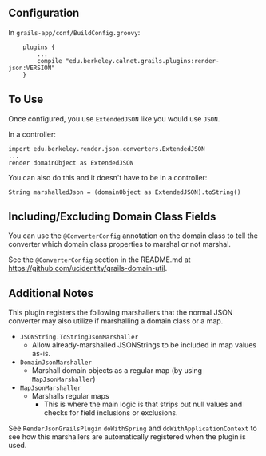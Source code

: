 ## Configuration

In `grails-app/conf/BuildConfig.groovy`:
```
    plugins {
        ...
        compile "edu.berkeley.calnet.grails.plugins:render-json:VERSION"
    }
```

## To Use

Once configured, you use `ExtendedJSON` like you would use `JSON`.

In a controller:
```
import edu.berkeley.render.json.converters.ExtendedJSON
...
render domainObject as ExtendedJSON
```

You can also do this and it doesn't have to be in a controller:
```
String marshalledJson = (domainObject as ExtendedJSON).toString()
```

## Including/Excluding Domain Class Fields

You can use the `@ConverterConfig` annotation on the domain class to tell
the converter which domain class properties to marshal or not marshal.

See the `@ConverterConfig` section in the README.md at
https://github.com/ucidentity/grails-domain-util.

## Additional Notes

This plugin registers the following marshallers that the normal JSON
converter may also utilize if marshalling a domain class or a map.

* `JSONString.ToStringJsonMarshaller`
  * Allow already-marshalled JSONStrings to be included in map values as-is.
* `DomainJsonMarshaller`
  * Marshall domain objects as a regular map (by using `MapJsonMarshaller`)
* `MapJsonMarshaller`
  * Marshalls regular maps
    * This is where the main logic is that strips out null values and checks
      for field inclusions or exclusions.

See `RenderJsonGrailsPlugin` `doWithSpring` and `doWithApplicationContext`
to see how this marshallers are automatically registered when the plugin is
used.

